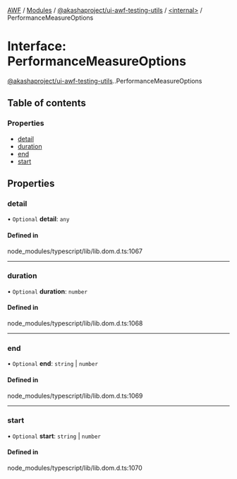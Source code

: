 [AWF](../README.md) / [Modules](../modules.md) / [@akashaproject/ui-awf-testing-utils](../modules/akashaproject_ui_awf_testing_utils.md) / [<internal\>](../modules/akashaproject_ui_awf_testing_utils._internal_.md) / PerformanceMeasureOptions

# Interface: PerformanceMeasureOptions

[@akashaproject/ui-awf-testing-utils](../modules/akashaproject_ui_awf_testing_utils.md).[<internal>](../modules/akashaproject_ui_awf_testing_utils._internal_.md).PerformanceMeasureOptions

## Table of contents

### Properties

- [detail](akashaproject_ui_awf_testing_utils._internal_.PerformanceMeasureOptions.md#detail)
- [duration](akashaproject_ui_awf_testing_utils._internal_.PerformanceMeasureOptions.md#duration)
- [end](akashaproject_ui_awf_testing_utils._internal_.PerformanceMeasureOptions.md#end)
- [start](akashaproject_ui_awf_testing_utils._internal_.PerformanceMeasureOptions.md#start)

## Properties

### detail

• `Optional` **detail**: `any`

#### Defined in

node_modules/typescript/lib/lib.dom.d.ts:1067

___

### duration

• `Optional` **duration**: `number`

#### Defined in

node_modules/typescript/lib/lib.dom.d.ts:1068

___

### end

• `Optional` **end**: `string` \| `number`

#### Defined in

node_modules/typescript/lib/lib.dom.d.ts:1069

___

### start

• `Optional` **start**: `string` \| `number`

#### Defined in

node_modules/typescript/lib/lib.dom.d.ts:1070
